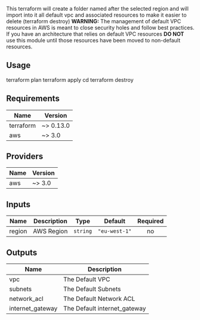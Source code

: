 This terraform will create a folder named after the selected region and will import into it all default vpc and associated resources to make it easier to delete (terraform destroy)
**WARNING:** The management of default VPC resources in AWS is meant to close security holes and follow best
practices. If you have an architecture that relies on default VPC resources **DO NOT** use this module until those
resources have been moved to non-default resources.


## Usage

terraform plan
terraform apply
cd <region>
terraform destroy


## Requirements

| Name | Version |
|------|---------|
| terraform | ~> 0.13.0 |
| aws | ~> 3.0 |

## Providers

| Name | Version |
|------|---------|
| aws | ~> 3.0 |

## Inputs

| Name | Description | Type | Default | Required |
|------|-------------|------|---------|:--------:|
| region | AWS Region | `string` | `"eu-west-1"` | no |

## Outputs

| Name | Description |
|------|-------------|
| vpc | The Default VPC |
| subnets | The Default Subnets |
| network\_acl | The Default Network ACL |
| internet\_gateway | The Default internet_gateway |
